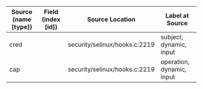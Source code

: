 | Source (name [type])          | Field (index [id]) | Source Location               | Label at Source             |
|-------------------------------|--------------------|-------------------------------|-----------------------------|
| cred                          |                    | security/selinux/hooks.c:2219 | subject, dynamic, input     |
| cap                           |                    | security/selinux/hooks.c:2219 | operation, dynamic, input   |
